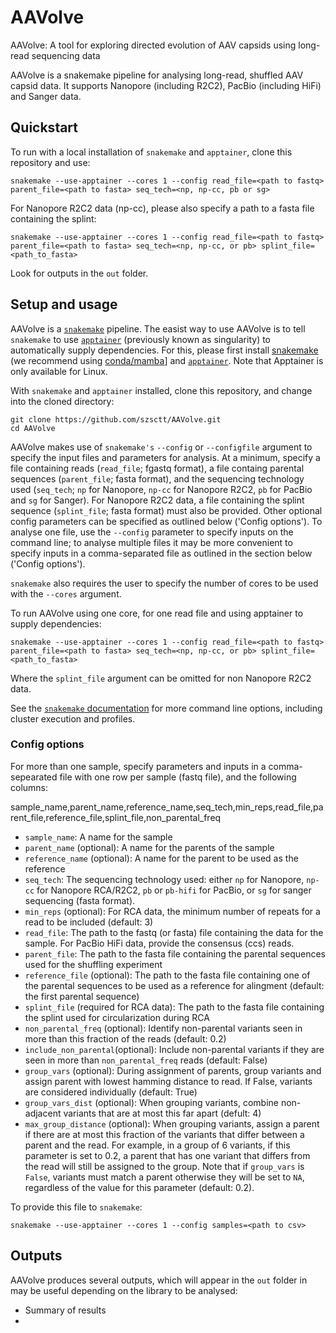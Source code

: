 # AAVolve
AAVolve: A tool for exploring directed evolution of AAV capsids using long-read sequencing data

AAVolve is a snakemake pipeline for analysing long-read, shuffled AAV capsid data.  It supports Nanopore (including R2C2), PacBio (including HiFi) and Sanger data.

## Quickstart

To run with a local installation of `snakemake` and `apptainer`, clone this repository and use:

```
snakemake --use-apptainer --cores 1 --config read_file=<path to fastq> parent_file=<path to fasta> seq_tech=<np, np-cc, pb or sg>
```

For Nanopore R2C2 data (np-cc), please also specify a path to a fasta file containing the splint:

```
snakemake --use-apptainer --cores 1 --config read_file=<path to fastq> parent_file=<path to fasta> seq_tech=<np, np-cc, or pb> splint_file=<path_to_fasta>
```

Look for outputs in the `out` folder.

## Setup and usage

AAVolve is a [`snakemake`](https://snakemake.readthedocs.io/en/stable/) pipeline.  The easist way to use AAVolve is to tell `snakemake` to use [`apptainer`](https://apptainer.org/) (previously known as singularity) to automatically supply dependencies. For this, please first install [snakemake](https://snakemake.readthedocs.io/en/stable/getting_started/installation.html) (we recommend using [conda/mamba](https://snakemake.readthedocs.io/en/stable/getting_started/installation.html#installation-via-conda-mamba)] and [`apptainer`](https://apptainer.org/docs/user/latest/quick_start.html#installation).  Note that Apptainer is only available for Linux.

With `snakemake` and `apptainer` installed, clone this repository, and change into the cloned directory: 

```
git clone https://github.com/szsctt/AAVolve.git
cd AAVolve
```

AAVolve makes use of `snakemake's` `--config` or `--configfile` argument to specify the input files and parameters for analysis. At a minimum, specify a file containing reads (`read_file`; fgastq format), a file containg parental sequences (`parent_file`; fasta format), and the sequencing technology used (`seq_tech`; `np` for Nanopore, `np-cc` for Nanopore R2C2, `pb` for PacBio and `sg` for Sanger). For Nanopore R2C2 data, a file containing the splint sequence (`splint_file`; fasta format) must also be provided. Other optional config parameters can be specified as outlined below ('Config options'). To analyse one file, use the `--config` parameter to specify inputs on the command line; to analyse multiple files it may be more convenient to specify inputs in a comma-separated file as outlined in the section below ('Config options').

`snakemake` also requires the user to specify the number of cores to be used with the `--cores` argument.

To run AAVolve using one core, for one read file and using apptainer to supply dependencies:

```
snakemake --use-apptainer --cores 1 --config read_file=<path to fastq> parent_file=<path to fasta> seq_tech=<np, np-cc, or pb> splint_file=<path_to_fasta>
```

Where the `splint_file` argument can be omitted for non Nanopore R2C2 data.

See the [`snakemake` documentation](https://snakemake.readthedocs.io/en/stable/executing/cli.html) for more command line options, including cluster execution and profiles.

### Config options

For more than one sample, specify parameters and inputs in a comma-sepearated file with one row per sample (fastq file), and the following columns:

sample_name,parent_name,reference_name,seq_tech,min_reps,read_file,parent_file,reference_file,splint_file,non_parental_freq

- `sample_name`: A name for the sample
- `parent_name` (optional): A name for the parents of the sample
- `reference_name` (optional): A name for the parent to be used as the reference
- `seq_tech`: The sequencing technology used: either `np` for Nanopore, `np-cc` for Nanopore RCA/R2C2, `pb` or `pb-hifi` for PacBio, or `sg` for sanger sequencing (fasta format). 
- `min_reps` (optional): For RCA data, the minimum number of repeats for a read to be included (default: 3)
- `read_file`: The path to the fastq (or fasta) file containing the data for the sample. For PacBio HiFi data, provide the consensus (ccs) reads.
- `parent_file`: The path to the fasta file containing the parental sequences used for the shuffling experiment
- `reference_file` (optional): The path to the fasta file containing one of the parental sequences to be used as a reference for alingment (default: the first parental sequence)
- `splint_file` (required for RCA data): The path to the fasta file containing the splint used for circularization during RCA
- `non_parental_freq` (optional): Identify non-parental variants seen in more than this fraction of the reads (default: 0.2)
- `include_non_parental`(optional): Include non-parental variants if they are seen in more than `non_parental_freq` reads (default: False)
- `group_vars` (optional): During assignment of parents, group variants and assign parent with lowest hamming distance to read.  If False, variants are considered individually (default: True)
- `group_vars_dist` (optional): When grouping variants, combine non-adjacent variants that are at most this far apart (defult: 4)
- `max_group_distance` (optional): When grouping variants, assign a parent if there are at most this fraction of the variants that differ between a parent and the read. For example, in a group of 6 variants, if this parameter is set to 0.2, a parent that has one variant that differs from the read will still be assigned to the group.  Note that if `group_vars` is `False`, variants must match a parent otherwise they will be set to `NA`, regardless of the value for this parameter (default: 0.2).

To provide this file to `snakemake`:

```
snakemake --use-apptainer --cores 1 --config samples=<path to csv>
```

## Outputs

AAVolve produces several outputs, which will appear in the `out` folder in  may be useful depending on the library to be analysed:

- Summary of results
- 

